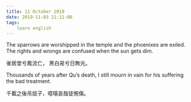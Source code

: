 ```yaml
---
title: 11 October 2019
date: 2019-11-03 21:11:00
tags:
    learn english
---
```

The sparrows are worshipped in the temple and
the phoenixes are exiled. The rights and wrongs are confused when the sun gets dim.

雀居堂兮鳳流亡， 黑白易兮日無光。

Thousands of years after Qu’s death, I still
mourn in vain for his suffering the bad treatment.  

千載之後吊屈子，噫嘻哀哉徒惋傷。

